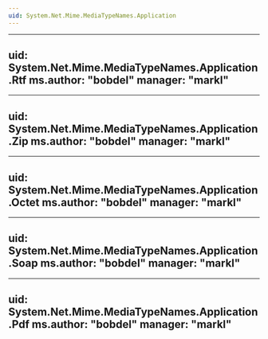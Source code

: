 ```yaml
---
uid: System.Net.Mime.MediaTypeNames.Application
---
```


---
uid: System.Net.Mime.MediaTypeNames.Application.Rtf
ms.author: "bobdel"
manager: "markl"
---

---
uid: System.Net.Mime.MediaTypeNames.Application.Zip
ms.author: "bobdel"
manager: "markl"
---

---
uid: System.Net.Mime.MediaTypeNames.Application.Octet
ms.author: "bobdel"
manager: "markl"
---

---
uid: System.Net.Mime.MediaTypeNames.Application.Soap
ms.author: "bobdel"
manager: "markl"
---

---
uid: System.Net.Mime.MediaTypeNames.Application.Pdf
ms.author: "bobdel"
manager: "markl"
---
